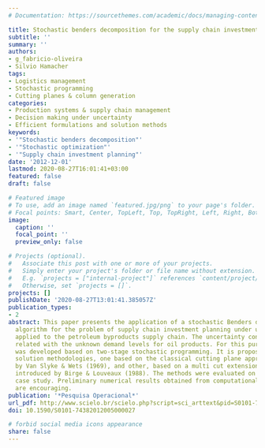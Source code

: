 ```yaml
---
# Documentation: https://sourcethemes.com/academic/docs/managing-content/

title: Stochastic benders decomposition for the supply chain investment planning problem under demand uncertainty
subtitle: ''
summary: ''
authors:
- g_fabricio-oliveira
- Silvio Hamacher
tags: 
- Logistics management
- Stochastic programming
- Cutting planes & column generation
categories: 
- Production systems & supply chain management 
- Decision making under uncertainty 
- Efficient formulations and solution methods
keywords: 
- '"Stochastic benders decomposition"'
- '"Stochastic optimization"'
- '"Supply chain investment planning"'
date: '2012-12-01'
lastmod: 2020-08-27T16:01:41+03:00
featured: false
draft: false

# Featured image
# To use, add an image named `featured.jpg/png` to your page's folder.
# Focal points: Smart, Center, TopLeft, Top, TopRight, Left, Right, BottomLeft, Bottom, BottomRight.
image:
  caption: ''
  focal_point: ''
  preview_only: false

# Projects (optional).
#   Associate this post with one or more of your projects.
#   Simply enter your project's folder or file name without extension.
#   E.g. `projects = ["internal-project"]` references `content/project/deep-learning/index.md`.
#   Otherwise, set `projects = []`.
projects: []
publishDate: '2020-08-27T13:01:41.385057Z'
publication_types:
- 2
abstract: This paper presents the application of a stochastic Benders decomposition
  algorithm for the problem of supply chain investment planning under uncertainty
  applied to the petroleum byproducts supply chain. The uncertainty considered is
  related with the unknown demand levels for oil products. For this purpose, a model
  was developed based on two-stage stochastic programming. It is proposed two different
  solution methodologies, one based on the classical cutting plane approach presented
  by Van Slyke & Wets (1969), and other, based on a multi cut extension of it, firstly
  introduced by Birge & Louveaux (1988). The methods were evaluated on a real sized
  case study. Preliminary numerical results obtained from computational experiments
  are encouraging.
publication: '*Pesquisa Operacional*'
url_pdf: http://www.scielo.br/scielo.php?script=sci_arttext&pid=S0101-74382012000300010&lng=en&tlng=en
doi: 10.1590/S0101-74382012005000027

# forbid social media icons appearance
share: false
---
```

